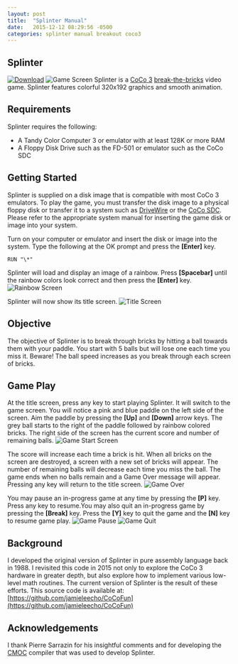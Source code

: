 ```yaml
---
layout: post
title:  "Splinter Manual"
date:   2015-12-12 08:29:56 -0500
categories: splinter manual breakout coco3
---
```

## Splinter
[![Download]({{site.url}}/{{site.baseurl}}/assets/Images/Download.png)]({{site.url}}/{{site.baseurl}}/assets/2015-12-12/Splinter1.dsk)
![Game
Screen]({{site.url}}/{{site.baseurl}}/assets/2015-12-12/Images/GameAction.png)
Splinter is a [CoCo 3](http://tandycoco.com/coco3.shtml)
[break-the-bricks](https://en.wikipedia.org/wiki/Breakout_(video_game)) video
game. Splinter features colorful 320x192 graphics and smooth animation.


## Requirements
Splinter requires the following:


* A Tandy Color Computer 3 or emulator with at least 128K or more RAM
* A Floppy Disk Drive such as the FD-501 or emulator such as the CoCo SDC


## Getting Started
Splinter is supplied on a disk image that is compatible with most CoCo 3
emulators. To play the game, you must transfer the disk image to a physical
floppy disk or transfer it to a system such as
[DriveWire](https://sites.google.com/site/drivewire4/) or the [CoCo
SDC](http://cocosdc.blogspot.com). Please refer to the appropriate system
manual for inserting the game disk or image into your system.

Turn on your computer or emulator and insert the disk or image into the system.
Type the following at the OK prompt and press the **\[Enter\]** key.

~~~~~~
RUN "\*"
~~~~~~

Splinter will load and display an image of a rainbow. Press **\[Spacebar\]**
until the rainbow colors look correct and then press the **\[Enter\]** key.
![Rainbow
Screen]({{site.url}}/{{site.baseurl}}/assets/2015-12-12/Images/GameRainbow.png)

Splinter will now show its title screen.
![Title Screen]({{site.url}}/{{site.baseurl}}/assets/2015-12-12/Images/GameTitle.png)


## Objective
The objective of Splinter is to break through bricks by hitting a ball towards
them with your paddle. You start with 5 balls but will lose one each time you
miss it. Beware! The ball speed increases as you break through each screen of
bricks.

## Game Play
At the title screen, press any key to start playing Splinter. It will switch to
the game screen. You will notice a pink and blue paddle on the left side of the
screen. Aim the paddle by pressing the **\[Up\]** and **\[Down\]** arrow keys.
The grey ball starts to the right of the paddle followed by rainbow colored
bricks. The right side of the screen has the current score and number of
remaining balls.  ![Game Start
Screen]({{site.url}}/{{site.baseurl}}/assets/2015-12-12/Images/GameStart.png)

The score will increase each time a brick is hit. When all bricks on the screen
are destroyed, a screen with a new set of bricks will appear. The number of
remaining balls will decrease each time you miss the ball. The game ends when
no balls remain and a Game Over message will appear. Pressing any key will
return to the title screen.  ![Game
Over]({{site.url}}/{{site.baseurl}}/assets/2015-12-12/Images/GameOver.png)

You may pause an in-progress game at any time by pressing the **\[P\]** key.
Press any key to resume.You may also quit an in-progress game by pressing the
**\[Break\]** key. Press the **\[Y\]** key to quit the game and the **\[N\]**
key to resume game play.  ![Game
Pause]({{site.url}}/{{site.baseurl}}/assets/2015-12-12/Images/GamePaused.png)
![Game Quit]({{site.url}}/{{site.baseurl}}/assets/2015-12-12/Images/GameQuit.png)


## Background
I developed the original version of Splinter in pure assembly language back in
1988. I revisited this code in 2015 not only to explore the CoCo 3 hardware in
greater depth, but also explore how to implement various low-level math
routines. The current version of Splinter is the result of these efforts. This
source code is available at:
[https://github.com/jamieleecho/CoCoFun](https://github.com/jamieleecho/CoCoFun)


## Acknowledgements
I thank Pierre Sarrazin for his insightful comments and for developing the
[CMOC](http://perso.b2b2c.ca/~sarrazip/dev/cmoc.html) compiler that was used to
develop Splinter.
